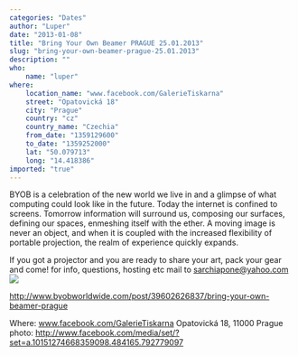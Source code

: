```yaml
---
categories: "Dates"
author: "Luper"
date: "2013-01-08"
title: "Bring Your Own Beamer PRAGUE 25.01.2013"
slug: "bring-your-own-beamer-prague-25.01.2013"
description: ""
who: 
    name: "luper"
where: 
    location_name: "www.facebook.com/GalerieTiskarna"
    street: "Opatovická 18"
    city: "Prague"
    country: "cz"
    country_name: "Czechia"
    from_date: "1359129600"
    to_date: "1359252000"
    lat: "50.079713"
    long: "14.418386"
imported: "true"
---
```



BYOB is a celebration of the new world we live in and a glimpse of what computing could look like in the future. Today the internet is confined to screens. Tomorrow information will surround us, composing our surfaces, defining our spaces, enmeshing itself with the ether. A moving image is never an object, and when it is coupled with the increased flexibility of portable projection, the realm of experience quickly expands. 
[](Rafaël%20Rozendaal,%20www.newrafael.com/83-byobs-so-far/)

If you got a projector and you are ready to share your art, pack your gear and come! for info, questions, hosting etc mail to sarchiapone@yahoo.com
![](VVVV.jpg) 

http://www.byobworldwide.com/post/39602626837/bring-your-own-beamer-prague

Where: www.facebook.com/GalerieTiskarna
Opatovická 18, 11000 Prague 
photo: http://www.facebook.com/media/set/?set=a.10151274668359098.484165.792779097